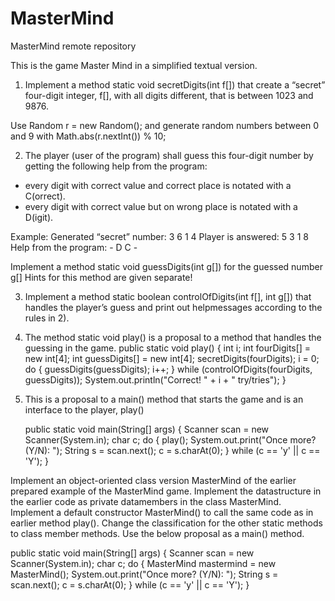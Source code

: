 # MasterMind
MasterMind remote repository


This is the game Master Mind in a simplified  textual version.  
1) Implement a method  static void secretDigits(int f[]) that create a “secret” four-digit integer, f[], with all digits different, that is between 1023 and 9876.

Use 
    Random r = new Random();
and generate random numbers between 0 and 9 with
    Math.abs(r.nextInt()) % 10;
            
2) The player (user of the program) shall guess this four-digit number by getting the following help from the program:
- every digit with correct value and correct place is notated with a C(orrect). 
- every digit with correct value but on wrong place is notated with a D(igit).

Example: 
Generated “secret” number: 	3 6 1 4
Player is answered:				5 3 1 8
Help from the program:			- D C -

Implement a method static void guessDigits(int g[]) for the guessed number g[]
Hints for this method are given separate!

3) Implement a method  static boolean controlOfDigits(int f[], int g[]) that handles the player’s guess and print out helpmessages according to the rules in 2).
4) The method static void play() is a proposal to a method that handles the guessing in the game.
    public static void play()
    {
        int i;
        int fourDigits[] = new int[4]; 
        int guessDigits[] = new int[4];
        secretDigits(fourDigits);
        i = 0;
        do
        {
            guessDigits(guessDigits);
            i++;
        } while (controlOfDigits(fourDigits, guessDigits));
        System.out.println("Correct! " +  i + " try/tries");
    }

5) This is a proposal to a main() method that starts the game  and is an interface to the player, play()

    public static void main(String[] args)
    {
        Scanner scan = new Scanner(System.in);
        char c;
        do
        {
            play();
            System.out.print("Once more? (Y/N): ");
            String s = scan.next();
            c = s.charAt(0);
        } while (c == 'y' || c == 'Y');
    }

Implement  an object-oriented class version MasterMind of the earlier prepared example of the MasterMind game.
Implement  the datastructure in the earlier code as private datamembers in the class MasterMind. Implement  a default constructor MasterMind()  to call the same code as in earlier method play().
Change the classification for the other static methods to class member methods.
Use the below proposal as a main() method.

public static void main(String[] args)
{
    Scanner scan = new Scanner(System.in);
    char c;
    do
    {
        MasterMind mastermind = new MasterMind();
        System.out.print("Once more? (Y/N): ");
        String s = scan.next();
        c = s.charAt(0);
    } while (c == 'y' || c == 'Y');
 }

